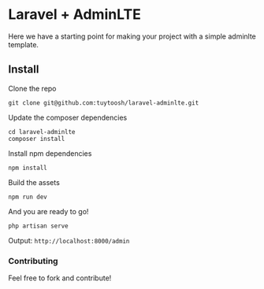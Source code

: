 # Laravel + AdminLTE

Here we have a starting point for making your project with a simple adminlte template.

## Install
Clone the repo
```
git clone git@github.com:tuytoosh/laravel-adminlte.git
```
Update the composer dependencies
```
cd laravel-adminlte
composer install
```
Install npm dependencies
```
npm install
```
Build the assets
```
npm run dev
```
And you are ready to go!
```
php artisan serve
```
Output: `http://localhost:8000/admin`

### Contributing
Feel free to fork and contribute!

